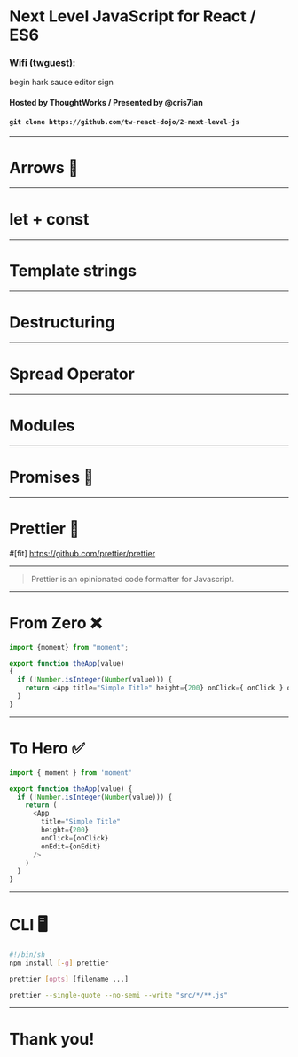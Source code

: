 # Next Level JavaScript for React / ES6

### Wifi (twguest):

begin hark sauce editor sign
#### Hosted by ThoughtWorks / Presented by @cris7ian

#### `git clone https://github.com/tw-react-dojo/2-next-level-js`

---

# Arrows 🎯

---

# let + const

---

# Template strings

---

# Destructuring

---

# Spread Operator

---

# Modules

---

# Promises 🙏

---

# Prettier 💅
#[fit] https://github.com/prettier/prettier

---

 > Prettier is an opinionated code formatter for Javascript.

 ---

# From Zero ❌

```javascript
import {moment} from "moment";

export function theApp(value)
{
  if (!Number.isInteger(Number(value))) {
    return <App title="Simple Title" height={200} onClick={ onClick } onEdit={onEdit}/>;
  }
}
```

 ---

# To Hero ✅

```javascript
import { moment } from 'moment'

export function theApp(value) {
  if (!Number.isInteger(Number(value))) {
    return (
      <App
        title="Simple Title"
        height={200}
        onClick={onClick}
        onEdit={onEdit}
      />
    )
  }
}

```
---

# CLI 🖥

```bash
#!/bin/sh
npm install [-g] prettier
```

```bash
prettier [opts] [filename ...]
```

```bash
prettier --single-quote --no-semi --write "src/*/**.js"
```

---

# Thank you!

